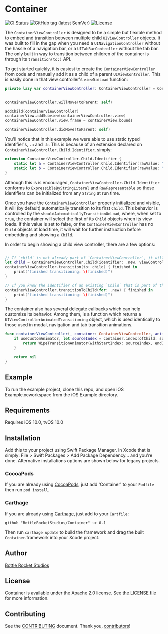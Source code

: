 # Container

[![CI Status](http://img.shields.io/travis/bottlerocketstudios/Container.svg?style=flat)](https://travis-ci.org/bottlerocketstudios/Container)
![GitHub tag (latest SemVer)](https://img.shields.io/github/v/tag/bottlerocketstudios/Container)
[![License](https://img.shields.io/github/license/bottlerocketstudios/Container)](LICENSE)

The `ContainerViewController` is designed to be a simple but flexible method to embed and transition between multiple child `UIViewController` objects. It was built to fill in the gap when you need a `UINavigationController` without the hassle of a navigation bar, or a `UITabBarController` without the tab bar. The only built in way to transition between children of the container is through its `transition(to:)` API.

To get started quickly, it is easiest to create the `ContainerViewController` from code and manually add it as a child of a parent `UIViewController`. This is easily done in that view controller's `viewDidLoad` function:

``` swift
private lazy var containerViewController: ContainerViewController = ContainerViewController(children: [.init(identifier: .a, viewController: controllerA), 
                                                                                                       .init(identifier: .b, viewController: controllerB)], delegate: self)

containerViewController.willMove(toParent: self)

addChild(containerViewController)
containerView.addSubview(containerViewController.view)
containerViewController.view.frame = containerView.bounds

containerViewController.didMove(toParent: self)
```

You'll notice that in this example we were able to use static typed identifier's, `.a` and `.b`. This is because of an extension declared on `ContainerViewController.Child.Identifier`, simply:

``` swift
extension ContainerViewController.Child.Identifier {
    static let a = ContainerViewController.Child.Identifier(rawValue: "A")
    static let b = ContainerViewController.Child.Identifier(rawValue: "B")
}
```

Although this is is encouraged, `ContainerViewController.Child.Identifier` conforms to `ExpressibleByStringLiteral` and `RawRepresentable` so these identifiers can be initialized from any `String` at run time.

Once you have the `ContainerViewController` properly initialized and visible, it will (by default) automatically transition to its first `Child`. This behavior is controlled by the `shouldAutomaticallyTransitionOnLoad`, where, when set to `true`, the container will select the first of its `Child` objects when its view loads. If this value is set to false, or the `ContainerViewController` has no `Child` objects at load time, it will wait for further instruction before embedding and showing a `Child`.

In order to begin showing a child view controller, there are a few options:

``` swift

// If `child` is not already part of `ContainerViewController`, it will be added before it is displayed
let child = ContainerViewController.Child(identifier: .new, viewController: someViewController)
containerViewController.transition(to: child) { finished in
    print("finished transitioning: \(finished)")
}

// If you know the identifier of an existing `Child` that is part of the container, you can alternatively request it:
containerViewController.transitionToChild(for: .new) { finished in
    print("finished transitioning: \(finished)")
}
```

The container also has several delegate callbacks which can help customize its behavior. Among them, is a function which returns a `UIViewControllerAnimatedTransitioning` object, which is used identically to those used in modal, navigation and tab transition animations.

``` swift
func containerViewController(_ container: ContainerViewController, animationControllerForTransitionFrom source: Child, to destination: Child) -> UIViewControllerAnimatedTransitioning? {
    if useCustomAnimator, let sourceIndex = container.index(ofChild: source.viewController), let destinationIndex = container.index(ofChild: destination.viewController) {
        return WipeTransitionAnimator(withStartIndex: sourceIndex, endIndex: destinationIndex)
    }

    return nil
}
``` 

## Example

To run the example project, clone this repo, and open iOS Example.xcworkspace from the iOS Example directory.


## Requirements

Requires iOS 10.0, tvOS 10.0


## Installation

Add this to your project using Swift Package Manager. In Xcode that is simply: File > Swift Packages > Add Package Dependency... and you're done. Alternative installations options are shown below for legacy projects.

### CocoaPods

If you are already using [CocoaPods](http://cocoapods.org), just add 'Container' to your `Podfile` then run `pod install`.

### Carthage

If you are already using [Carthage](https://github.com/Carthage/Carthage), just add to your `Cartfile`:

```ogdl
github "BottleRocketStudios/Container" ~> 0.1
```

Then run `carthage update` to build the framework and drag the built `Container`.framework into your Xcode project.


## Author

[Bottle Rocket Studios](https://www.bottlerocketstudios.com/)


## License

Container is available under the Apache 2.0 license. See [the LICENSE file](LICENSE) for more information.


## Contributing

See the [CONTRIBUTING] document. Thank you, [contributors]!

[CONTRIBUTING]: CONTRIBUTING.md
[contributors]: https://github.com/BottleRocketStudios/iOS-KeyboardSupport/graphs/contributors
